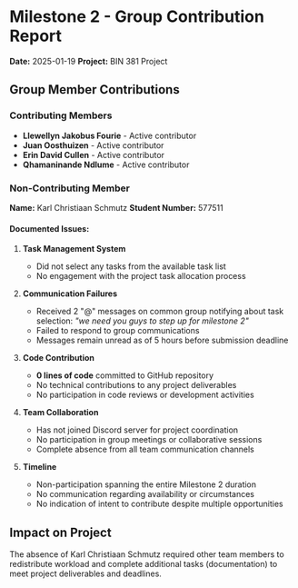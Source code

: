 # Milestone 2 - Group Contribution Report

**Date:** 2025-01-19
**Project:** BIN 381 Project

## Group Member Contributions

### Contributing Members
- **Llewellyn Jakobus Fourie** - Active contributor
- **Juan Oosthuizen** - Active contributor
- **Erin David Cullen** - Active contributor
- **Qhamaninande Ndlume** - Active contributor

### Non-Contributing Member

**Name:** Karl Christiaan Schmutz
**Student Number:** 577511

#### Documented Issues:

1. **Task Management System**
   - Did not select any tasks from the available task list
   - No engagement with the project task allocation process

2. **Communication Failures**
   - Received 2 "@" messages on common group notifying about task selection: *"we need you guys to step up for milestone 2"*
   - Failed to respond to group communications
   - Messages remain unread as of 5 hours before submission deadline

3. **Code Contribution**
   - **0 lines of code** committed to GitHub repository
   - No technical contributions to any project deliverables
   - No participation in code reviews or development activities

4. **Team Collaboration**
   - Has not joined Discord server for project coordination
   - No participation in group meetings or collaborative sessions
   - Complete absence from all team communication channels

5. **Timeline**
   - Non-participation spanning the entire Milestone 2 duration
   - No communication regarding availability or circumstances
   - No indication of intent to contribute despite multiple opportunities

## Impact on Project

The absence of Karl Christiaan Schmutz required other team members to redistribute workload and complete additional tasks (documentation) to meet project deliverables and deadlines.
